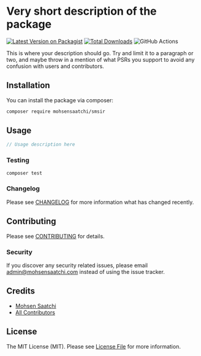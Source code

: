 # Very short description of the package

[![Latest Version on Packagist](https://img.shields.io/packagist/v/mohsensaatchi/smsir.svg?style=flat-square)](https://packagist.org/packages/mohsensaatchi/smsir)
[![Total Downloads](https://img.shields.io/packagist/dt/mohsensaatchi/smsir.svg?style=flat-square)](https://packagist.org/packages/mohsensaatchi/smsir)
![GitHub Actions](https://github.com/mohsensaatchi/smsir/actions/workflows/main.yml/badge.svg)

This is where your description should go. Try and limit it to a paragraph or two, and maybe throw in a mention of what PSRs you support to avoid any confusion with users and contributors.

## Installation

You can install the package via composer:

```bash
composer require mohsensaatchi/smsir
```

## Usage

```php
// Usage description here
```

### Testing

```bash
composer test
```

### Changelog

Please see [CHANGELOG](CHANGELOG.md) for more information what has changed recently.

## Contributing

Please see [CONTRIBUTING](CONTRIBUTING.md) for details.

### Security

If you discover any security related issues, please email admin@mohsensaatchi.com instead of using the issue tracker.

## Credits

-   [Mohsen Saatchi](https://github.com/mohsensaatchi)
-   [All Contributors](../../contributors)

## License

The MIT License (MIT). Please see [License File](LICENSE.md) for more information.

